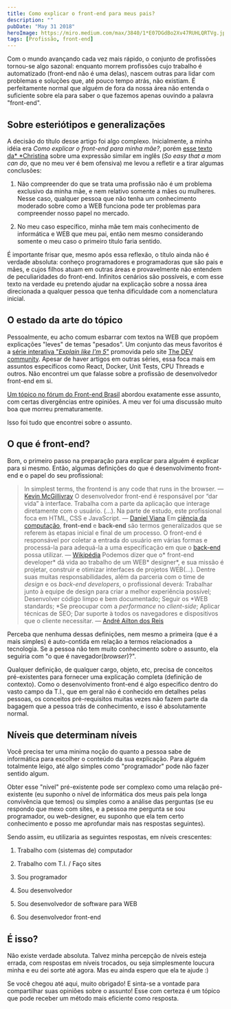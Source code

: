 ```yaml
---
title: Como explicar o front-end para meus pais?
description: ""
pubDate: "May 31 2018"
heroImage: https://miro.medium.com/max/3840/1*E07DGdBo2Xv47RUHLQRTVg.jpeg
tags: [Profissão, front-end]
---
```


Com o mundo avançando cada vez mais rápido, o conjunto de profissões tornou-se algo sazonal: enquanto morrem profissões cujo trabalho é automatizado (front-end não é uma delas), nascem outras para lidar com problemas e soluções que, até pouco tempo atrás, não existiam. É perfeitamente normal que alguém de fora da nossa área não entenda o suficiente sobre ela para saber o que fazemos apenas ouvindo a palavra "front-end".

## Sobre esteriótipos e generalizações

A decisão do título desse artigo foi algo complexo. Inicialmente, a minha idéia era _Como explicar o front-end para minha mãe?_, porém [esse texto da\* \*Christina](http://coffeecraftcode.com/2017/05/26/front-end-development-so-simple-a-mom-can-do-it/) sobre uma expressão similar em inglês (_So easy that a mom can do_, que no meu ver é bem ofensiva) me levou a refletir e a tirar algumas conclusões:

1. Não compreender do que se trata uma profissão não é um problema exclusivo da minha mãe, e nem relativo somente a mães ou mulheres. Nesse caso, qualquer pessoa que não tenha um conhecimento moderado sobre como a WEB funciona pode ter problemas para compreender nosso papel no mercado.

1. No meu caso específico, minha mãe tem mais conhecimento de informática e WEB que meu pai, então nem mesmo considerando somente o meu caso o primeiro título faria sentido.

É importante frisar que, mesmo após essa reflexão, o título ainda não é verdade absoluta: conheço programadores e programadoras que são pais e mães, e cujos filhos atuam em outras áreas e provavelmente não entendem de peculiaridades do front-end. Infinitos cenários são possíveis, e com esse texto na verdade eu pretendo ajudar na explicação sobre a nossa área direcionada a qualquer pessoa que tenha dificuldade com a nomenclatura inicial.

## O estado da arte do tópico

Pessoalmente, eu acho comum esbarrar com textos na WEB que propõem explicações "leves" de temas "pesados". Um conjunto das meus favoritos é a [série interativa "_Explain like I'm 5_"](https://dev.to/t/explainlikeimfive) promovida pelo site [The DEV community](https://dev.to/). Apesar de haver artigos em outras séries, essa foca mais em assuntos específicos como React, Docker, Unit Tests, CPU Threads e outros. Não encontrei um que falasse sobre a profissão de desenvolvedor front-end em si.

[Um tópico no fórum do Front-end Brasil](https://github.com/frontendbr/forum/issues/49) abordou exatamente esse assunto, com certas divergências entre opiniões. A meu ver foi uma discussão muito boa que morreu prematuramente.

Isso foi tudo que encontrei sobre o assunto.

## O que é front-end?

Bom, o primeiro passo na preparação para explicar para alguém é explicar para si mesmo. Então, algumas definições do que é desenvolvimento front-end e o papel do seu profissional:

> In simplest terms, the frontend is any code that runs in the browser. — [Kevin McGillivray](https://dev.to/kev_mcg)
> O desenvolvedor front-end é responsável por “dar vida” à interface. Trabalha com a parte da aplicação que interage diretamente com o usuário. (…). Na parte de estudo, este profissional foca em HTML, CSS e JavaScript. — [Daniel Viana](https://www.treinaweb.com.br/blog/author/daniel-viana/)
> Em [ciência da computação](https://pt.wikipedia.org/wiki/Ci%C3%AAncia_da_computa%C3%A7%C3%A3o), **front-end** e **back-end** são termos generalizados que se referem às etapas inicial e final de um processo. O front-end é responsável por coletar a entrada do usuário em várias formas e processá-la para adequá-la a uma especificação em que o [back-end](https://pt.wikipedia.org/wiki/Back-end) possa utilizar. — [Wikipédia](https://pt.wikipedia.org/wiki/Front-end_e_back-end)
> Podemos dizer que o* front-end developer* dá vida ao trabalho de um WEB* designer*, e sua missão é projetar, construir e otimizar interfaces de projetos WEB(…). Dentre suas muitas responsabilidades, além da parceria com o time de _design_ e os _back-end developers_, o profissional deverá: Trabalhar junto à equipe de design para criar a melhor experiência possível; Desenvolver código limpo e bem documentado; Seguir os *WEB standards; *Se preocupar com a _performance_ no _client-side_; Aplicar técnicas de SEO; Dar suporte à todos os navegadores e dispositivos que o cliente necessitar. — [André Ailton dos Reis](http://matera.com/blog/autor/148)

Perceba que nenhuma dessas definições, nem mesmo a primeira (que é a mais simples) é auto-contida em relação a termos relacionados a tecnologia. Se a pessoa não tem muito conhecimento sobre o assunto, ela seguiria com "o que é navegador(_browser_)?".

Qualquer definição, de qualquer cargo, objeto, etc, precisa de conceitos pré-existentes para fornecer uma explicação completa (definição de contexto). Como o desenvolvimento front-end é algo especifico dentro do vasto campo da T.I., que em geral não é conhecido em detalhes pelas pessoas, os conceitos pré-requisitos muitas vezes não fazem parte da bagagem que a pessoa trás de conhecimento, e isso é absolutamente normal.

## Níveis que determinam níveis

Você precisa ter uma minima noção do quanto a pessoa sabe de informática para escolher o conteúdo da sua explicação. Para alguém totalmente leigo, até algo simples como "programador" pode não fazer sentido algum.

Obter esse "nível" pré-existente pode ser complexo como uma relação pré-existente (eu suponho o nível de informática dos meus pais pela longa convivência que temos) ou simples como a análise das perguntas (se eu respondo que mexo com sites, e a pessoa me pergunta se sou programador, ou web-designer, eu suponho que ela tem certo conhecimento e posso me aprofundar mais nas respostas seguintes).

Sendo assim, eu utilizaria as seguintes respostas, em níveis crescentes:

1. Trabalho com (sistemas de) computador

1. Trabalho com T.I. / Faço sites

1. Sou programador

1. Sou desenvolvedor

1. Sou desenvolvedor de software para WEB

1. Sou desenvolvedor front-end

## É isso?

Não existe verdade absoluta. Talvez minha percepção de níveis esteja errada, com respostas em níveis trocados, ou seja simplesmente loucura minha e eu dei sorte até agora. Mas eu ainda espero que ela te ajude :)

Se você chegou até aqui, muito obrigado! E sinta-se a vontade para compartilhar suas opiniões sobre o assunto! Esse com certeza é um tópico que pode receber um método mais eficiente como resposta.
